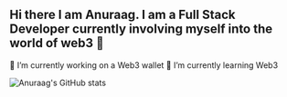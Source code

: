 ## Hi there I am Anuraag. I am a Full Stack Developer currently involving myself into the world of web3 👋

<!--
**AnuraagChetia/AnuraagChetia** is a ✨ _special_ ✨ repository because its `README.md` (this file) appears on your GitHub profile.

Here are some ideas to get you started:

- 🔭 I’m currently working on a Web3 wallet
- 🌱 I’m currently learning Web3
- 👯 I’m looking to collaborate on ...
- 🤔 I’m looking for help with ...
- 💬 Ask me about ...
- 📫 How to reach me: ...
- 😄 Pronouns: ...
- ⚡ Fun fact: ...
-->

🔭 I’m currently working on a Web3 wallet
🌱 I’m currently learning Web3

![Anuraag's GitHub stats](https://github-readme-stats.vercel.app/api?username=AnuraagChetia&show_icons=true&theme=transparent)
